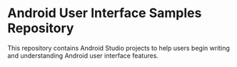 Android User Interface Samples Repository
=========================================

This repository contains Android Studio projects to help users begin writing and understanding Android user interface features.

